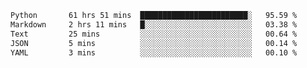 <!--START_SECTION:waka-->

```txt
Python       61 hrs 51 mins  ████████████████████████░   95.59 %
Markdown     2 hrs 11 mins   █░░░░░░░░░░░░░░░░░░░░░░░░   03.38 %
Text         25 mins         ░░░░░░░░░░░░░░░░░░░░░░░░░   00.64 %
JSON         5 mins          ░░░░░░░░░░░░░░░░░░░░░░░░░   00.14 %
YAML         3 mins          ░░░░░░░░░░░░░░░░░░░░░░░░░   00.10 %
```

<!--END_SECTION:waka-->
